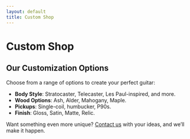 ```yaml
---
layout: default
title: Custom Shop
---
```


# Custom Shop

## Our Customization Options
Choose from a range of options to create your perfect guitar:

- **Body Style**: Stratocaster, Telecaster, Les Paul-inspired, and more.
- **Wood Options**: Ash, Alder, Mahogany, Maple.
- **Pickups**: Single-coil, humbucker, P90s.
- **Finish**: Gloss, Satin, Matte, Relic.

Want something even more unique? [Contact us](contact) with your ideas, and we’ll make it happen.
